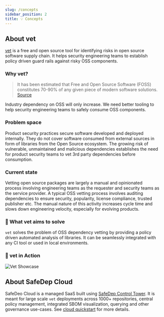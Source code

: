 ```yaml
---
slug: /concepts
sidebar_position: 2
title: 💡 Concepts
---
```


## About vet

[vet](https://github.com/safedep/vet) is a free and open source tool for identifying risks in open source software supply chain. It helps security engineering teams to establish policy driven guard rails against risky OSS components.

### Why vet?

> It has been estimated that Free and Open Source Software (FOSS) constitutes 70-90% of any given piece of modern software solutions.
> [Source](https://www.linuxfoundation.org/blog/blog/a-summary-of-census-ii-open-source-software-application-libraries-the-world-depends-on)

Industry dependency on OSS will only increase. We need better tooling to help
security engineering teams to safely consume OSS components.

### Problem space

Product security practices secure software developed and deployed internally. They do not cover software consumed from external sources in form of libraries from the Open Source ecosystem. The growing risk of vulnerable, unmaintained and malicious dependencies establishes the need for product security teams to vet 3rd party dependencies before consumption.

### Current state

Vetting open source packages are largely a manual and opinionated process involving engineering teams as the requester and security teams as the service provider. A typical OSS vetting process involves auditing dependencies to ensure security, popularity, license compliance, trusted publisher etc. The manual nature of this activity increases cycle time and slows down engineering velocity, especially for evolving products.

### 🚀 What vet aims to solve

`vet` solves the problem of OSS dependency vetting by providing a policy driven automated analysis of libraries. It can be seamlessly integrated with any CI tool or used in local environments.

### 🤩 vet in Action

![Vet Showcase](/img/vet/vet-demo.gif)

## About SafeDep Cloud

SafeDeo Cloud is a managed SaaS built using [SafeDep Control Tower](#). It is meant for large scale `vet` deployments across 1000+ repositories, central policy management, integrated SBOM visualization, querying and other governance use-cases. See [cloud quickstart](./cloud/quickstart.md) for more details.
